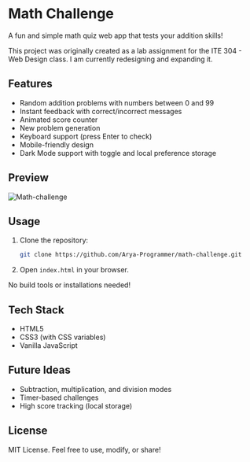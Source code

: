 # Math Challenge

A fun and simple math quiz web app that tests your addition skills!

This project was originally created as a lab assignment for the ITE 304 - Web Design class. I am currently redesigning and expanding it.

## Features

* Random addition problems with numbers between 0 and 99
* Instant feedback with correct/incorrect messages
* Animated score counter
* New problem generation
* Keyboard support (press Enter to check)
* Mobile-friendly design
* Dark Mode support with toggle and local preference storage

## Preview

![Math-challenge](https://github.com/user-attachments/assets/1608459d-e777-40a8-902b-027755f93571)


## Usage

1. Clone the repository:

   ```bash
   git clone https://github.com/Arya-Programmer/math-challenge.git
   ```

2. Open `index.html` in your browser.

No build tools or installations needed!

## Tech Stack

* HTML5
* CSS3 (with CSS variables)
* Vanilla JavaScript

## Future Ideas

* Subtraction, multiplication, and division modes
* Timer-based challenges
* High score tracking (local storage)

## License

MIT License. Feel free to use, modify, or share!

